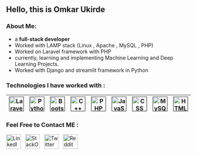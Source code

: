 ## Hello, this is Omkar Ukirde

### About Me:</b>

- a **full-stack developer** </br>
- Worked with LAMP stack (Linux , Apache , MySQL , PHP)
- Worked on Laravel framework with PHP
- currently, learning and implementing Machine Learning and Deep Learning Projects.
- Worked with Django and streamlit framework in Python

###  Technologies I have worked with :

| <a href=""><img src="https://i.imgur.com/NN5pPMP.png" width=40px height=40px title="Laravel" /></a> | <a href=""><img src="https://upload.wikimedia.org/wikipedia/commons/thumb/c/c3/Python-logo-notext.svg/1869px-Python-logo-notext.svg.png" width=40px height=40px title="Python" /></a>| <a href=""><img src="https://brandslogos.com/wp-content/uploads/thumbs/bootstrap-logo-vector.svg" width=40px height=40px title="Bootstrap" /></a>| <a href=""><img src="https://brandslogos.com/wp-content/uploads/thumbs/c-logo-vector.svg" width=40px height=40px title="C++" /></a> |  <a href=""><img src="https://www.pngfind.com/pngs/m/146-1466902_php-logo-png-transparent-php-logo-png-png.png"  width=40px height=40px title="PHP" /></a>|<a href=""><img src="https://i.imgur.com/M7g6J8l.png"  width=40px height=40px title="JavaScript" /></a> |<a href=""><img src="https://banner2.cleanpng.com/20180619/fwl/kisspng-web-development-html-cascading-style-sheets-css3-b-minimalist-resume-5b29b19ed3e716.037890201529459102868.jpg"  width=40px height=40px title="CSS" /></a> |<a href=""><img src="https://pngimg.com/uploads/mysql/mysql_PNG23.png"  width=40px height=40px title="MySQL" /></a> | <a href=""><img src="https://www.pngrepo.com/png/183637/512/html5.png" width=40px height=40px title="HTML" /></a>
| --- | ---|---|---|---|---|---|---|---|

###  Feel Free to Contact ME :
<a href="https://www.linkedin.com/in/omkar-ukirde-a793361b6/" target="_blank" rel="noopener noreferrer"><img src="https://i.imgur.com/kF9HMpz.png" width=40px height=40px title="LinkedIn" /></a> &nbsp;  <a href="https://stackoverflow.com/users/15596797/omkar-ukirde" target="_blank" rel="noopener noreferrer"><img src="https://upload.wikimedia.org/wikipedia/commons/thumb/e/ef/Stack_Overflow_icon.svg/768px-Stack_Overflow_icon.svg.png" width=40px height=40px title="StackOverflow" /></a> &nbsp; <a href="https://twitter.com/King_Clattanoia" target="_blank" rel="noopener noreferrer"><img src="https://i.imgur.com/G7yTDHP.png" width=40px height=40px title="Twitter" /></a> &nbsp; <a href="https://www.reddit.com/user/omkar-ou/" target="_blank" rel="noopener noreferrer"><img src="https://logodownload.org/wp-content/uploads/2018/02/reddit-logo-16.png" width=40px height=40px title="Reddit" /></a> 
